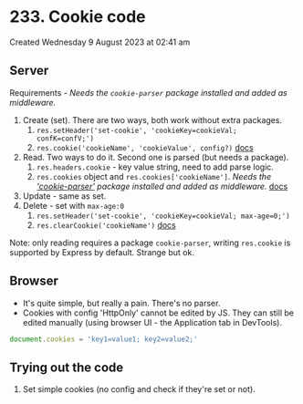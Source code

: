 # 233. Cookie code
Created Wednesday 9 August 2023 at 02:41 am

## Server
Requirements - *Needs the `cookie-parser` package installed and added as middleware.*

1. Create (set). There are two ways, both work without extra packages.
	1. `res.setHeader('set-cookie', 'cookieKey=cookieVal; confK=confV;')`
	2. `res.cookie('cookieName', 'cookieValue', config?)` [docs](https://expressjs.com/en/4x/api.html#res.cookie)
2. Read. Two ways to do it. Second one is parsed (but needs a package).
	1. `res.headers.cookie` - key value string, need to add parse logic.
	2. `res.cookies` object and `res.cookies['cookieName']`. *Needs the ['cookie-parser'](https://www.npmjs.com/package/cookie-parser) package installed and added as middleware.* [docs](https://expressjs.com/en/4x/api.html#req.cookies)
3. Update - same as set.
4. Delete - set with `max-age:0`
	1. `res.setHeader('set-cookie', 'cookieKey=cookieVal; max-age=0;')`
	2. `res.clearCookie('cookieName')` [docs](https://expressjs.com/en/4x/api.html#res.clearCookie)

Note: only reading requires a package `cookie-parser`, writing `res.cookie` is supported by Express by default. Strange but ok.


## Browser
- It's quite simple, but really a pain. There's no parser.
- Cookies with config 'HttpOnly' cannot be edited by JS. They can still be edited manually (using browser UI - the Application tab in DevTools).
```js
document.cookies = 'key1=value1; key2=value2;'
```

## Trying out the code
1. Set simple cookies (no config and check if they're set or not).
